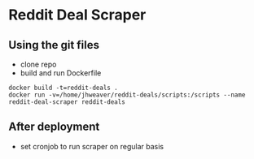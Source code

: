 # Reddit Deal Scraper

## Using the git files

* clone repo
* build and run Dockerfile
~~~
docker build -t=reddit-deals .
docker run -v=/home/jhweaver/reddit-deals/scripts:/scripts --name reddit-deal-scraper reddit-deals
~~~

## After deployment

* set cronjob to run scraper on regular basis
